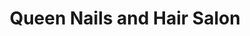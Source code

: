 ---
title: "Queen Nails and Hair Salon"
url: /san-juan/queen-nails-and-hair-salon/
shop: hairdresser
---